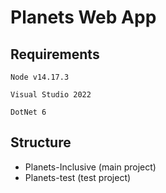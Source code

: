 # Planets Web App
## Requirements
`Node v14.17.3`

`Visual Studio 2022`

`DotNet 6`

## Structure
* Planets-Inclusive (main project)
* Planets-test (test project)
